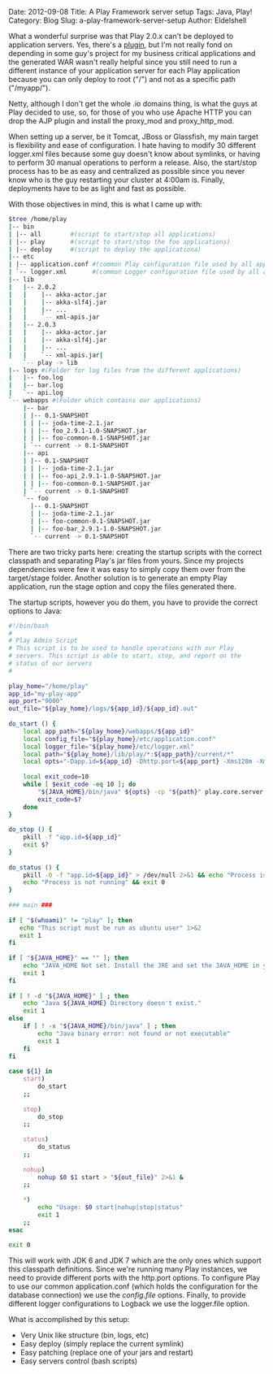 Date: 2012-09-08
Title: A Play Framework server setup
Tags: Java, Play!
Category: Blog
Slug: a-play-framework-server-setup
Author: Eldelshell

What a wonderful surprise was that Play 2.0.x can't be deployed to 
application servers. Yes, there's a [plugin](https://github.com/dlecan/play2-war-plugin), but I'm not really fond 
on depending in some guy's project for my business critical applications 
and the generated WAR wasn't really helpful since you still need to 
run a different instance of your application server for each Play 
application because you can only deploy to root ("/") and not as a specific path ("/myapp/").

Netty, although I don't get the whole .io domains thing, is what the 
guys at Play decided to use, so, for those of you who use Apache HTTP 
you can drop the AJP plugin and install the proxy_mod and proxy_http_mod.

When setting up a server, be it Tomcat, JBoss or Glassfish, my main 
target is flexibility and ease of configuration. I hate having to 
modify 30 different logger.xml files because some guy doesn't know 
about symlinks, or having to perform 30 manual operations to 
perform a release. Also, the start/stop process has to be as easy 
and centralized as possible since you never know who is the guy 
restarting your cluster at 4:00am is. Finally, deployments 
have to be as light and fast as possible.

With those objectives in mind, this is what I came up with:

```bash
$tree /home/play
|-- bin
| |-- all        #(script to start/stop all applications)
| |-- play       #(script to start/stop the foo applications)
| |-- deploy     #(script to deploy the applicationa)
|-- etc
| |-- application.conf #(common Play configuration file used by all applications)
| `-- logger.xml       #(common Logger configuration file used by all apps)
|-- lib
|   |-- 2.0.2 
|   |    |-- akka-actor.jar
|   |    |-- akka-slf4j.jar
|   |    |-- ...
|   |    `-- xml-apis.jar
|   |-- 2.0.3
|   |    |-- akka-actor.jar
|   |    |-- akka-slf4j.jar
|   |    |-- ...
|   |    `-- xml-apis.jar|   
    `-- play -> lib
|-- logs #(Folder for log files from the different applications)
|   |-- foo.log
|   |-- bar.log
|   `-- api.log
`-- webapps #(Folder which contains our applications)
    |-- bar    
    | |-- 0.1-SNAPSHOT    
    | | |-- joda-time-2.1.jar    
    | | |-- foo_2.9.1-1.0-SNAPSHOT.jar    
    | | |-- foo-common-0.1-SNAPSHOT.jar
    | `-- current -> 0.1-SNAPSHOT
    |-- api    
    | |-- 0.1-SNAPSHOT
    | | |-- joda-time-2.1.jar    
    | | |-- foo-api_2.9.1-1.0-SNAPSHOT.jar    
    | | |-- foo-common-0.1-SNAPSHOT.jar
    | `-- current -> 0.1-SNAPSHOT    
    `-- foo      
      |-- 0.1-SNAPSHOT
      | |-- joda-time-2.1.jar      
      | |-- foo-common-0.1-SNAPSHOT.jar      
      | |-- foo-bar_2.9.1-1.0-SNAPSHOT.jar
      `-- current -> 0.1-SNAPSHOT
```

There are two tricky parts here: creating the startup scripts with the correct classpath 
and separating Play's jar files from yours. Since my projects dependencies were few 
it was easy to simply copy them over from the target/stage folder. Another solution 
is to generate an empty Play application, run the stage option and copy the files generated there.

The startup scripts, however you do them, you have to provide the correct options to Java:

```bash
#!/bin/bash
#
# Play Admin Script
# This script is to be used to handle operations with our Play
# servers. This script is able to start, stop, and report on the
# status of our servers
#
 
play_home="/home/play"
app_id="my-play-app"
app_port="9000"
out_file="${play_home}/logs/${app_id}/${app_id}.out"
 
do_start () {
    local app_path="${play_home}/webapps/${app_id}"
    local config_file="${play_home}/etc/application.conf"
    local logger_file="${play_home}/etc/logger.xml"
    local path="${play_home}/lib/play/*:${app_path}/current/*"
    local opts="-Dapp.id=${app_id} -Dhttp.port=${app_port} -Xms128m -Xmx512m -server -XX:MaxPermSize=128m -Dconfig.file=${config_file} -Dlogger.file=${logger_file}"
 
    local exit_code=10
    while [ $exit_code -eq 10 ]; do
        "${JAVA_HOME}/bin/java" ${opts} -cp "${path}" play.core.server.NettyServer "${app_path}"
        exit_code=$?
    done
}
 
do_stop () {
    pkill -f "app.id=${app_id}"
    exit $?
}
 
do_status () {
    pkill -0 -f "app.id=${app_id}" > /dev/null 2>&1 && echo "Process is running" && exit 0
    echo "Process is not running" && exit 0
}
 
### main ###
 
if [ "$(whoami)" != "play" ]; then
   echo "This script must be run as ubuntu user" 1>&2
   exit 1
fi
 
if [ "${JAVA_HOME}" == "" ]; then
    echo "JAVA_HOME Not set. Install the JRE and set the JAVA_HOME in your initialization file"
    exit 1
fi
 
if [ ! -d "${JAVA_HOME}" ] ; then
    echo "Java ${JAVA_HOME} Directory doesn't exist."
    exit 1
else
    if [ ! -x "${JAVA_HOME}/bin/java" ] ; then
        echo "Java binary error: not found or not executable"
        exit 1
    fi
fi
 
case ${1} in
    start)
        do_start
    ;;
 
    stop)
        do_stop
    ;;
 
    status)
        do_status
    ;;
 
    nohup)
        nohup $0 $1 start > "${out_file}" 2>&1 &
    ;;
 
    *)
        echo "Usage: $0 start|nohup|stop|status"
        exit 1
    ;;
esac
 
exit 0
```

This will work with JDK 6 and JDK 7 which are the only ones which support this 
classpath definitions. Since we're running many Play instances, we need to 
provide different ports with the http.port options. To configure Play to 
use our common application.conf (which holds the configuration for the 
database connection) we use the _config.file_ options. Finally, to provide different 
logger configurations to Logback we use the logger.file option.

What is accomplished by this setup:

* Very Unix like structure (bin, logs, etc)
* Easy deploy (simply replace the current symlink)
* Easy patching (replace one of your jars and restart)
* Easy servers control (bash scripts)


